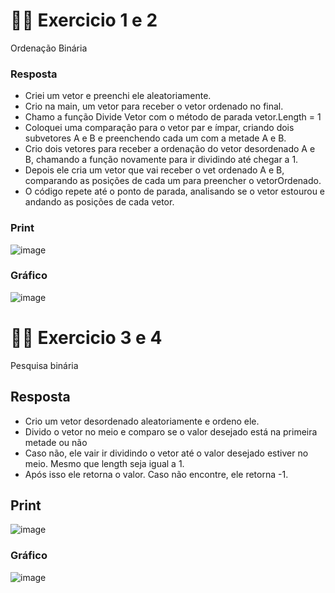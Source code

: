 # ✍🏼 Exercicio 1 e 2
Ordenação Binária

### Resposta
- Criei um vetor e preenchi ele aleatoriamente.
- Crio na main, um vetor para receber o vetor ordenado no final.
- Chamo a função Divide Vetor com o método de parada vetor.Length = 1
- Coloquei uma comparação para o vetor par e ímpar, criando dois subvetores A e B e preenchendo cada um com a metade A e B.
- Crio dois vetores para receber a ordenação do vetor desordenado A e B, chamando a função novamente para ir dividindo até chegar a 1.
- Depois ele cria um vetor que vai receber o vet ordenado A e B, comparando as posições de cada um para preencher o vetorOrdenado.
- O código repete até o ponto de parada, analisando se o vetor estourou e andando as posições de cada vetor.

### Print
![image](https://user-images.githubusercontent.com/92491730/195415988-e456ddb1-7441-42fc-9444-3de65e46d4ea.png)


### Gráfico
![image](https://user-images.githubusercontent.com/92491730/195437460-f2495eae-b8fd-4876-933d-a41525d01304.png)


# ✍🏼 Exercicio 3 e 4
Pesquisa binária

## Resposta
- Crio um vetor desordenado aleatoriamente e ordeno ele.
- Divido o vetor no meio e comparo se o valor desejado está na primeira metade ou não
- Caso não, ele vair ir dividindo o vetor até o valor desejado estiver no meio. Mesmo que length seja igual a 1.
- Após isso ele retorna o valor. Caso não encontre, ele retorna -1.

## Print
![image](https://user-images.githubusercontent.com/92491730/195431242-2a9fbb6d-4162-4f3d-aaba-1a8aaa0f3008.png)

### Gráfico
![image](https://user-images.githubusercontent.com/92491730/195431434-e41bec21-edd3-4a45-b53d-b687d4b265a1.png)


